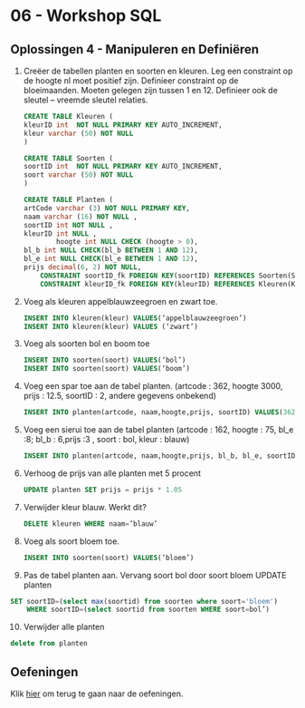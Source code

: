 # 06 - Workshop SQL

## Oplossingen 4 - Manipuleren en Definiëren
1. Creëer de tabellen planten en soorten en kleuren. Leg een constraint op de hoogte nl moet positief zijn. Definieer constraint op de bloeimaanden. Moeten gelegen zijn tussen 1 en 12. Definieer ook de sleutel – vreemde sleutel relaties. 
    ```sql
    CREATE TABLE Kleuren ( 
    kleurID int  NOT NULL PRIMARY KEY AUTO_INCREMENT, 
    kleur varchar (50) NOT NULL   
    )  

    CREATE TABLE Soorten ( 
    soortID int  NOT NULL PRIMARY KEY AUTO_INCREMENT, 
    soort varchar (50) NOT NULL  
    )  

    CREATE TABLE Planten ( 
    artCode varchar (3) NOT NULL PRIMARY KEY, 
    naam varchar (16) NOT NULL , 
    soortID int NOT NULL , 
    kleurID int NULL , 
            hoogte int NULL CHECK (hoogte > 0), 
    bl_b int NULL CHECK(bl_b BETWEEN 1 AND 12), 
    bl_e int NULL CHECK(bl_e BETWEEN 1 AND 12), 
    prijs decimal(6, 2) NOT NULL, 
        CONSTRAINT soortID_fk FOREIGN KEY(soortID) REFERENCES Soorten(SoortID), 
        CONSTRAINT kleurID_fk FOREIGN KEY(kleurID) REFERENCES Kleuren(KleurID)) 
    ```

2. Voeg als kleuren appelblauwzeegroen en zwart toe.
    ```sql
    INSERT INTO kleuren(kleur) VALUES(‘appelblauwzeegroen’) 
    INSERT INTO kleuren(kleur) VALUES (‘zwart’) 
    ```

3. Voeg als soorten bol en boom toe 
    ```sql
    INSERT INTO soorten(soort) VALUES(‘bol’) 
    INSERT INTO soorten(soort) VALUES(‘boom’) 
    ```

4. Voeg een spar toe aan de tabel planten. (artcode : 362, hoogte 3000, prijs : 12.5, soortID : 2, andere gegevens onbekend) 
    ```sql
    INSERT INTO planten(artcode, naam,hoogte,prijs, soortID) VALUES(362,’spar’,3000,12.5,2)  (in values mag je geen selects gebruiken) 
    ```

5. Voeg een sierui toe aan de tabel planten (artcode : 162, hoogte : 75, bl_e :8; bl_b : 6,prijs :3 , soort : bol, kleur : blauw) 
    ```sql
    INSERT INTO planten(artcode, naam,hoogte,prijs, bl_b, bl_e, soortID, kleurID)  VALUES(162,’sierui’,75,3,6,8, 1,2) 
    ```

6. Verhoog de prijs van alle planten met 5 procent 
    ```sql 
    UPDATE planten SET prijs = prijs * 1.05  
    ```

7. Verwijder kleur blauw. Werkt dit? 
    ```sql
    DELETE kleuren WHERE naam=’blauw’ 
    ```

8. Voeg als soort bloem toe.  
    ```sql
    INSERT INTO soorten(soort) VALUES(‘bloem’) 
    ```

9. Pas de tabel planten aan. Vervang soort bol door soort bloem 
UPDATE planten  
```sql
SET soortID=(select max(soortid) from soorten where soort='bloem')  
    WHERE soortID=(select soortid from soorten WHERE soort=bol’) 
```

10. Verwijder alle planten 
```sql TRUNCATE TABLE lukt niet met foreign key gedefinieerd op kolom kleurID
delete from planten
``` 

## Oefeningen
Klik [hier](../exercises.md) om terug te gaan naar de oefeningen.
